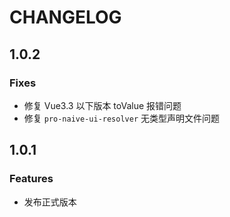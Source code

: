# CHANGELOG

## 1.0.2

### Fixes

- 修复 Vue3.3 以下版本 toValue 报错问题
- 修复 `pro-naive-ui-resolver` 无类型声明文件问题

## 1.0.1

### Features

- 发布正式版本
